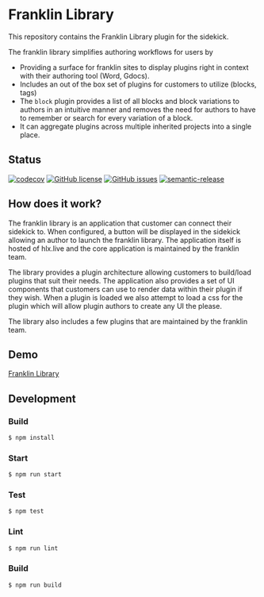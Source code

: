 # Franklin Library

This repository contains the Franklin Library plugin for the sidekick.

The franklin library simplifies authoring workflows for users by

* Providing a surface for franklin sites to display plugins right in context with their authoring tool (Word, Gdocs).
* Includes an out of the box set of plugins for customers to utilize (blocks, tags)
* The `block` plugin provides a list of all blocks and block variations to authors in an intuitive manner and removes the need for authors to have to remember or search for every variation of a block.
* It can aggregate plugins across multiple inherited projects into a single place.

## Status
[![codecov](https://img.shields.io/codecov/c/github/dylandepass/franklin-library.svg)](https://codecov.io/gh/dylandepass/franklin-library)
[![GitHub license](https://img.shields.io/github/license/dylandepass/franklin-library.svg)](https://github.com/dylandepass/franklin-library/blob/master/LICENSE.txt)
[![GitHub issues](https://img.shields.io/github/issues/dylandepass/franklin-library.svg)](https://github.com/dylandepass/franklin-library/issues)
[![semantic-release](https://img.shields.io/badge/%20%20%F0%9F%93%A6%F0%9F%9A%80-semantic--release-e10079.svg)](https://github.com/semantic-release/semantic-release)

## How does it work?

The franklin library is an application that customer can connect their sidekick to. When configured, a button will be displayed in the sidekick allowing an author to launch the franklin library. The application itself is hosted of hlx.live and the core application is maintained by the franklin team. 

The library provides a plugin architecture allowing customers to build/load plugins that suit their needs. The application also provides a set of UI components that customers can use to render data within their plugin if they wish. When a plugin is loaded we also attempt to load a css for the plugin which will allow plugin authors to create any UI the please.


The library also includes a few plugins that are maintained by the franklin team.

## Demo
[Franklin Library](https://main--boilerplate-with-library--dylandepass.hlx.page/library/library?suppressFrame=true)

## Development

### Build

```bash
$ npm install
```

### Start

```bash
$ npm run start
```

### Test

```bash
$ npm test
```

### Lint

```bash
$ npm run lint
```

### Build

```bash
$ npm run build
```
